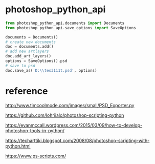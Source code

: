 photoshop_python_api
====================
```python
from photoshop_python_api.documents import Documents
from photoshop_python_api.save_options import SaveOptions

documents = Documents()
# create new documents
doc = documents.add()
# add new artlayers
doc.add_art_layers()
options = SaveOptions().psd
# save to psd
doc.save_as('D:\\tes3111t.psd', options)

```

reference
=========
http://www.timcoolmode.com/images/small/PSD_Exporter.py

https://github.com/lohriialo/photoshop-scripting-python

https://evanmccall.wordpress.com/2015/03/09/how-to-develop-photoshop-tools-in-python/

https://techarttiki.blogspot.com/2008/08/photoshop-scripting-with-python.html

https://www.ps-scripts.com/